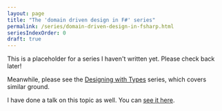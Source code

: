 ```yaml
---
layout: page
title: "The 'domain driven design in F#' series"
permalink: /series/domain-driven-design-in-fsharp.html	
seriesIndexOrder: 0
draft: true
---
```


This is a placeholder for a series I haven't written yet. Please check back later!

Meanwhile, please see the [Designing with Types](/series/designing-with-types.html) series, which covers similar ground.

I have done a talk on this topic as well. You can [see it here](/ddd/).